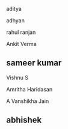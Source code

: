 
aditya

adhyan

rahul ranjan

Ankit Verma

## sameer kumar

Vishnu S

Amritha Haridasan

A Vanshikha Jain

## abhishek
